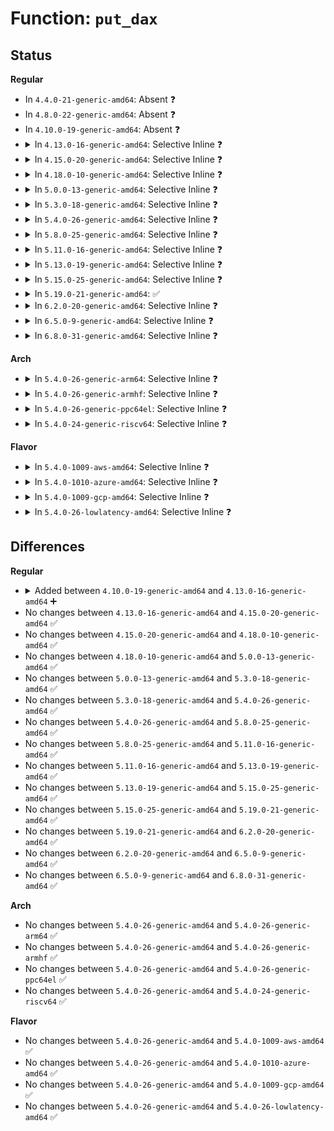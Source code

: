 # Function: <code>put_dax</code>

## Status
<b>Regular</b>
<ul>
<li>
In <code>4.4.0-21-generic-amd64</code>: Absent ❓
</li>
<li>
In <code>4.8.0-22-generic-amd64</code>: Absent ❓
</li>
<li>
In <code>4.10.0-19-generic-amd64</code>: Absent ❓
</li>
<li>
<details>
<summary>In <code>4.13.0-16-generic-amd64</code>: Selective Inline ❓</summary>

```c
void put_dax(struct dax_device * dax_dev)
```

```json
{
  "name": "put_dax",
  "collision_type": "Unique Global",
  "inline_type": "Selective",
  "funcs": [
    {
      "addr": 18446744071585386572,
      "name": "put_dax",
      "external": true,
      "loc": "drivers/dax/super.c:470",
      "file": "drivers/dax/super.c",
      "inline": "not declared, inlined",
      "caller_inline": [
        "drivers/dax/super.c:write_cache_store",
        "drivers/dax/super.c:write_cache_show",
        "drivers/dax/super.c:__bdev_dax_supported"
      ],
      "caller_func": [
        "fs/dax.c:dax_writeback_mapping_range",
        "fs/ext4/inode.c:ext4_iomap_end",
        "drivers/md/dm.c:cleanup_mapped_device",
        "drivers/md/dm.c:dm_put_table_device"
      ]
    }
  ],
  "symbols": [
    {
      "addr": 18446744071585385904,
      "name": "put_dax",
      "section": ".text",
      "bind": "STB_GLOBAL",
      "size": 27
    }
  ]
}
```
</details>
</li>
<li>
<details>
<summary>In <code>4.15.0-20-generic-amd64</code>: Selective Inline ❓</summary>

```c
void put_dax(struct dax_device * dax_dev)
```

```json
{
  "name": "put_dax",
  "collision_type": "Unique Global",
  "inline_type": "Selective",
  "funcs": [
    {
      "addr": 18446744071585816028,
      "name": "put_dax",
      "external": true,
      "loc": "drivers/dax/super.c:499",
      "file": "drivers/dax/super.c",
      "inline": "not declared, inlined",
      "caller_inline": [
        "drivers/dax/super.c:write_cache_store",
        "drivers/dax/super.c:write_cache_show",
        "drivers/dax/super.c:__bdev_dax_supported"
      ],
      "caller_func": [
        "fs/dax.c:dax_writeback_mapping_range",
        "fs/ext4/super.c:ext4_fill_super",
        "fs/ext4/super.c:ext4_fill_super",
        "fs/ext4/super.c:ext4_fill_super",
        "fs/ext4/super.c:ext4_fill_super",
        "fs/ext4/super.c:ext4_fill_super",
        "fs/ext4/super.c:ext4_put_super",
        "drivers/md/dm.c:cleanup_mapped_device",
        "drivers/md/dm.c:dm_put_table_device"
      ]
    }
  ],
  "symbols": [
    {
      "addr": 18446744071585815168,
      "name": "put_dax",
      "section": ".text",
      "bind": "STB_GLOBAL",
      "size": 27
    }
  ]
}
```
</details>
</li>
<li>
<details>
<summary>In <code>4.18.0-10-generic-amd64</code>: Selective Inline ❓</summary>

```c
void put_dax(struct dax_device * dax_dev)
```

```json
{
  "name": "put_dax",
  "collision_type": "Unique Global",
  "inline_type": "Selective",
  "funcs": [
    {
      "addr": 18446744071586063144,
      "name": "put_dax",
      "external": true,
      "loc": "drivers/dax/super.c:525",
      "file": "drivers/dax/super.c",
      "inline": "not declared, inlined",
      "caller_inline": [
        "drivers/dax/super.c:write_cache_store",
        "drivers/dax/super.c:write_cache_show"
      ],
      "caller_func": [
        "fs/dax.c:dax_writeback_mapping_range",
        "fs/ext4/super.c:ext4_fill_super",
        "fs/ext4/super.c:ext4_fill_super",
        "fs/ext4/super.c:ext4_fill_super",
        "fs/ext4/super.c:ext4_fill_super",
        "fs/ext4/super.c:ext4_fill_super",
        "fs/ext4/super.c:ext4_put_super",
        "drivers/md/dm.c:cleanup_mapped_device",
        "drivers/md/dm.c:dm_put_table_device"
      ]
    }
  ],
  "symbols": [
    {
      "addr": 18446744071586060832,
      "name": "put_dax",
      "section": ".text",
      "bind": "STB_GLOBAL",
      "size": 26
    }
  ]
}
```
</details>
</li>
<li>
<details>
<summary>In <code>5.0.0-13-generic-amd64</code>: Selective Inline ❓</summary>

```c
void put_dax(struct dax_device * dax_dev)
```

```json
{
  "name": "put_dax",
  "collision_type": "Unique Global",
  "inline_type": "Selective",
  "funcs": [
    {
      "addr": 18446744071586207560,
      "name": "put_dax",
      "external": true,
      "loc": "drivers/dax/super.c:524",
      "file": "drivers/dax/super.c",
      "inline": "not declared, inlined",
      "caller_inline": [
        "drivers/dax/super.c:write_cache_store",
        "drivers/dax/super.c:write_cache_show"
      ],
      "caller_func": [
        "fs/dax.c:dax_writeback_mapping_range",
        "fs/ext4/super.c:ext4_fill_super",
        "fs/ext4/super.c:ext4_fill_super",
        "fs/ext4/super.c:ext4_fill_super",
        "fs/ext4/super.c:ext4_fill_super",
        "fs/ext4/super.c:ext4_fill_super",
        "fs/ext4/super.c:ext4_put_super",
        "drivers/md/dm.c:cleanup_mapped_device",
        "drivers/md/dm.c:dm_put_table_device"
      ]
    }
  ],
  "symbols": [
    {
      "addr": 18446744071586205248,
      "name": "put_dax",
      "section": ".text",
      "bind": "STB_GLOBAL",
      "size": 26
    }
  ]
}
```
</details>
</li>
<li>
<details>
<summary>In <code>5.3.0-18-generic-amd64</code>: Selective Inline ❓</summary>

```c
void put_dax(struct dax_device * dax_dev)
```

```json
{
  "name": "put_dax",
  "collision_type": "Unique Global",
  "inline_type": "Selective",
  "funcs": [
    {
      "addr": 18446744071586444007,
      "name": "put_dax",
      "external": true,
      "loc": "drivers/dax/super.c:583",
      "file": "drivers/dax/super.c",
      "inline": "not declared, inlined",
      "caller_inline": [
        "drivers/dax/super.c:write_cache_store",
        "drivers/dax/super.c:write_cache_show",
        "drivers/dax/super.c:__bdev_dax_supported"
      ],
      "caller_func": [
        "fs/dax.c:dax_writeback_mapping_range",
        "fs/ext4/super.c:ext4_fill_super",
        "fs/ext4/super.c:ext4_fill_super",
        "fs/ext4/super.c:ext4_fill_super",
        "fs/ext4/super.c:ext4_fill_super",
        "fs/ext4/super.c:ext4_fill_super",
        "fs/ext4/super.c:ext4_put_super",
        "drivers/dax/bus.c:dev_dax_release",
        "drivers/md/dm.c:cleanup_mapped_device",
        "drivers/md/dm.c:dm_put_table_device"
      ]
    }
  ],
  "symbols": [
    {
      "addr": 18446744071586442400,
      "name": "put_dax",
      "section": ".text",
      "bind": "STB_GLOBAL",
      "size": 26
    }
  ]
}
```
</details>
</li>
<li>
<details>
<summary>In <code>5.4.0-26-generic-amd64</code>: Selective Inline ❓</summary>

```c
void put_dax(struct dax_device * dax_dev)
```

```json
{
  "name": "put_dax",
  "collision_type": "Unique Global",
  "inline_type": "Selective",
  "funcs": [
    {
      "addr": 18446744071586591943,
      "name": "put_dax",
      "external": true,
      "loc": "drivers/dax/super.c:583",
      "file": "drivers/dax/super.c",
      "inline": "not declared, inlined",
      "caller_inline": [
        "drivers/dax/super.c:write_cache_store",
        "drivers/dax/super.c:write_cache_show",
        "drivers/dax/super.c:__bdev_dax_supported"
      ],
      "caller_func": [
        "fs/dax.c:dax_writeback_mapping_range",
        "fs/ext4/super.c:ext4_fill_super",
        "fs/ext4/super.c:ext4_fill_super",
        "fs/ext4/super.c:ext4_fill_super",
        "fs/ext4/super.c:ext4_fill_super",
        "fs/ext4/super.c:ext4_put_super",
        "drivers/dax/bus.c:dev_dax_release",
        "drivers/md/dm.c:cleanup_mapped_device",
        "drivers/md/dm.c:dm_put_table_device"
      ]
    }
  ],
  "symbols": [
    {
      "addr": 18446744071586590336,
      "name": "put_dax",
      "section": ".text",
      "bind": "STB_GLOBAL",
      "size": 26
    }
  ]
}
```
</details>
</li>
<li>
<details>
<summary>In <code>5.8.0-25-generic-amd64</code>: Selective Inline ❓</summary>

```c
void put_dax(struct dax_device * dax_dev)
```

```json
{
  "name": "put_dax",
  "collision_type": "Unique Global",
  "inline_type": "Selective",
  "funcs": [
    {
      "addr": 18446744071587378023,
      "name": "put_dax",
      "external": true,
      "loc": "drivers/dax/super.c:611",
      "file": "drivers/dax/super.c",
      "inline": "not declared, inlined",
      "caller_inline": [
        "drivers/dax/super.c:write_cache_store",
        "drivers/dax/super.c:write_cache_show",
        "drivers/dax/super.c:__bdev_dax_supported"
      ],
      "caller_func": [
        "fs/ext4/super.c:ext4_fill_super",
        "fs/ext4/super.c:ext4_fill_super",
        "fs/ext4/super.c:ext4_fill_super",
        "fs/ext4/super.c:ext4_fill_super",
        "fs/ext4/super.c:ext4_put_super",
        "drivers/dax/bus.c:dev_dax_release",
        "drivers/md/dm.c:cleanup_mapped_device",
        "drivers/md/dm.c:dm_put_table_device"
      ]
    }
  ],
  "symbols": [
    {
      "addr": 18446744071587376192,
      "name": "put_dax",
      "section": ".text",
      "bind": "STB_GLOBAL",
      "size": 26
    }
  ]
}
```
</details>
</li>
<li>
<details>
<summary>In <code>5.11.0-16-generic-amd64</code>: Selective Inline ❓</summary>

```c
void put_dax(struct dax_device * dax_dev)
```

```json
{
  "name": "put_dax",
  "collision_type": "Unique Global",
  "inline_type": "Selective",
  "funcs": [
    {
      "addr": 18446744071587438743,
      "name": "put_dax",
      "external": true,
      "loc": "drivers/dax/super.c:619",
      "file": "drivers/dax/super.c",
      "inline": "not declared, inlined",
      "caller_inline": [
        "drivers/dax/super.c:write_cache_store",
        "drivers/dax/super.c:write_cache_show",
        "drivers/dax/super.c:__bdev_dax_supported"
      ],
      "caller_func": [
        "fs/ext4/super.c:ext4_fill_super",
        "fs/ext4/super.c:ext4_fill_super",
        "fs/ext4/super.c:ext4_fill_super",
        "fs/ext4/super.c:ext4_fill_super",
        "fs/ext4/super.c:ext4_put_super",
        "drivers/dax/bus.c:dev_dax_release",
        "drivers/md/dm.c:cleanup_mapped_device",
        "drivers/md/dm.c:dm_put_table_device"
      ]
    }
  ],
  "symbols": [
    {
      "addr": 18446744071587436880,
      "name": "put_dax",
      "section": ".text",
      "bind": "STB_GLOBAL",
      "size": 26
    }
  ]
}
```
</details>
</li>
<li>
<details>
<summary>In <code>5.13.0-19-generic-amd64</code>: Selective Inline ❓</summary>

```c
void put_dax(struct dax_device * dax_dev)
```

```json
{
  "name": "put_dax",
  "collision_type": "Unique Global",
  "inline_type": "Selective",
  "funcs": [
    {
      "addr": 18446744071587322167,
      "name": "put_dax",
      "external": true,
      "loc": "drivers/dax/super.c:619",
      "file": "drivers/dax/super.c",
      "inline": "not declared, inlined",
      "caller_inline": [
        "drivers/dax/super.c:write_cache_store",
        "drivers/dax/super.c:write_cache_show",
        "drivers/dax/super.c:__bdev_dax_supported"
      ],
      "caller_func": [
        "fs/ext4/super.c:ext4_fill_super",
        "fs/ext4/super.c:ext4_fill_super",
        "fs/ext4/super.c:ext4_fill_super",
        "fs/ext4/super.c:ext4_fill_super",
        "fs/ext4/super.c:ext4_put_super",
        "drivers/dax/bus.c:dev_dax_release",
        "drivers/md/dm.c:cleanup_mapped_device",
        "drivers/md/dm.c:dm_put_table_device"
      ]
    }
  ],
  "symbols": [
    {
      "addr": 18446744071587318656,
      "name": "put_dax",
      "section": ".text",
      "bind": "STB_GLOBAL",
      "size": 26
    }
  ]
}
```
</details>
</li>
<li>
<details>
<summary>In <code>5.15.0-25-generic-amd64</code>: Selective Inline ❓</summary>

```c
void put_dax(struct dax_device * dax_dev)
```

```json
{
  "name": "put_dax",
  "collision_type": "Unique Global",
  "inline_type": "Selective",
  "funcs": [
    {
      "addr": 18446744071587889201,
      "name": "put_dax",
      "external": true,
      "loc": "drivers/dax/super.c:606",
      "file": "drivers/dax/super.c",
      "inline": "not declared, inlined",
      "caller_inline": [
        "drivers/dax/super.c:write_cache_store",
        "drivers/dax/super.c:write_cache_show"
      ],
      "caller_func": [
        "fs/ext4/super.c:ext4_fill_super",
        "fs/ext4/super.c:ext4_fill_super",
        "fs/ext4/super.c:ext4_fill_super",
        "fs/ext4/super.c:ext4_fill_super",
        "fs/ext4/super.c:ext4_put_super",
        "drivers/dax/bus.c:dev_dax_release",
        "drivers/md/dm.c:cleanup_mapped_device",
        "drivers/md/dm.c:dm_put_table_device"
      ]
    }
  ],
  "symbols": [
    {
      "addr": 18446744071587885888,
      "name": "put_dax",
      "section": ".text",
      "bind": "STB_GLOBAL",
      "size": 26
    }
  ]
}
```
</details>
</li>
<li>
<details>
<summary>In <code>5.19.0-21-generic-amd64</code>: ✅</summary>

```c
void put_dax(struct dax_device * dax_dev)
```

```json
{
  "name": "put_dax",
  "collision_type": "Unique Global",
  "inline_type": "No",
  "funcs": [
    {
      "addr": 18446744071589237056,
      "name": "put_dax",
      "external": true,
      "loc": "drivers/dax/super.c:415",
      "file": "drivers/dax/super.c",
      "inline": "seen, unknown",
      "caller_inline": [],
      "caller_func": [
        "fs/ext4/super.c:ext4_fill_super",
        "fs/ext4/super.c:ext4_fill_super",
        "fs/ext4/super.c:ext4_put_super",
        "drivers/dax/bus.c:dev_dax_release",
        "drivers/md/dm.c:cleanup_mapped_device",
        "drivers/md/dm.c:dm_put_table_device"
      ]
    }
  ],
  "symbols": [
    {
      "addr": 18446744071589237056,
      "name": "put_dax",
      "section": ".text",
      "bind": "STB_GLOBAL",
      "size": 34
    }
  ]
}
```
</details>
</li>
<li>
<details>
<summary>In <code>6.2.0-20-generic-amd64</code>: Selective Inline ❓</summary>

```c
void put_dax(struct dax_device * dax_dev)
```

```json
{
  "name": "put_dax",
  "collision_type": "Unique Global",
  "inline_type": "Selective",
  "funcs": [
    {
      "addr": 18446744071590795257,
      "name": "put_dax",
      "external": true,
      "loc": "drivers/dax/super.c:467",
      "file": "drivers/dax/super.c",
      "inline": "not declared, inlined",
      "caller_inline": [
        "drivers/dax/super.c:fs_put_dax"
      ],
      "caller_func": [
        "drivers/dax/bus.c:dev_dax_release",
        "drivers/md/dm.c:cleanup_mapped_device",
        "drivers/md/dm.c:dm_put_table_device"
      ]
    }
  ],
  "symbols": [
    {
      "addr": 18446744071590795136,
      "name": "put_dax",
      "section": ".text",
      "bind": "STB_GLOBAL",
      "size": 34
    }
  ]
}
```
</details>
</li>
<li>
<details>
<summary>In <code>6.5.0-9-generic-amd64</code>: Selective Inline ❓</summary>

```c
void put_dax(struct dax_device * dax_dev)
```

```json
{
  "name": "put_dax",
  "collision_type": "Unique Global",
  "inline_type": "Selective",
  "funcs": [
    {
      "addr": 18446744071591136793,
      "name": "put_dax",
      "external": true,
      "loc": "drivers/dax/super.c:470",
      "file": "drivers/dax/super.c",
      "inline": "not declared, inlined",
      "caller_inline": [
        "drivers/dax/super.c:fs_put_dax"
      ],
      "caller_func": [
        "drivers/dax/bus.c:dev_dax_release",
        "drivers/md/dm.c:cleanup_mapped_device",
        "drivers/md/dm.c:dm_put_table_device"
      ]
    }
  ],
  "symbols": [
    {
      "addr": 18446744071591136672,
      "name": "put_dax",
      "section": ".text",
      "bind": "STB_GLOBAL",
      "size": 34
    }
  ]
}
```
</details>
</li>
<li>
<details>
<summary>In <code>6.8.0-31-generic-amd64</code>: Selective Inline ❓</summary>

```c
void put_dax(struct dax_device * dax_dev)
```

```json
{
  "name": "put_dax",
  "collision_type": "Unique Global",
  "inline_type": "Selective",
  "funcs": [
    {
      "addr": 18446744071591482489,
      "name": "put_dax",
      "external": true,
      "loc": "drivers/dax/super.c:471",
      "file": "drivers/dax/super.c",
      "inline": "not declared, inlined",
      "caller_inline": [
        "drivers/dax/super.c:fs_put_dax"
      ],
      "caller_func": [
        "drivers/dax/bus.c:dev_dax_release",
        "drivers/md/dm.c:cleanup_mapped_device",
        "drivers/md/dm.c:dm_put_table_device"
      ]
    }
  ],
  "symbols": [
    {
      "addr": 18446744071591482368,
      "name": "put_dax",
      "section": ".text",
      "bind": "STB_GLOBAL",
      "size": 34
    }
  ]
}
```
</details>
</li>
</ul>
<b>Arch</b>
<ul>
<li>
<details>
<summary>In <code>5.4.0-26-generic-arm64</code>: Selective Inline ❓</summary>

```c
void put_dax(struct dax_device * dax_dev)
```

```json
{
  "name": "put_dax",
  "collision_type": "Unique Global",
  "inline_type": "Selective",
  "funcs": [
    {
      "addr": 18446603336499476548,
      "name": "put_dax",
      "external": true,
      "loc": "drivers/dax/super.c:583",
      "file": "drivers/dax/super.c",
      "inline": "not declared, inlined",
      "caller_inline": [
        "drivers/dax/super.c:write_cache_store",
        "drivers/dax/super.c:write_cache_show",
        "drivers/dax/super.c:__bdev_dax_supported"
      ],
      "caller_func": [
        "fs/dax.c:dax_writeback_mapping_range",
        "fs/ext4/super.c:ext4_fill_super",
        "fs/ext4/super.c:ext4_fill_super",
        "fs/ext4/super.c:ext4_fill_super",
        "fs/ext4/super.c:ext4_put_super",
        "drivers/dax/bus.c:dev_dax_release",
        "drivers/md/dm.c:cleanup_mapped_device",
        "drivers/md/dm.c:dm_put_table_device"
      ]
    }
  ],
  "symbols": [
    {
      "addr": 18446603336499473416,
      "name": "put_dax",
      "section": ".text",
      "bind": "STB_GLOBAL",
      "size": 48
    }
  ]
}
```
</details>
</li>
<li>
<details>
<summary>In <code>5.4.0-26-generic-armhf</code>: Selective Inline ❓</summary>

```c
void put_dax(struct dax_device * dax_dev)
```

```json
{
  "name": "put_dax",
  "collision_type": "Unique Global",
  "inline_type": "Selective",
  "funcs": [
    {
      "addr": 3231950048,
      "name": "put_dax",
      "external": true,
      "loc": "drivers/dax/super.c:583",
      "file": "drivers/dax/super.c",
      "inline": "not declared, inlined",
      "caller_inline": [
        "drivers/dax/super.c:write_cache_store",
        "drivers/dax/super.c:write_cache_show",
        "drivers/dax/super.c:__bdev_dax_supported"
      ],
      "caller_func": [
        "drivers/dax/bus.c:dev_dax_release",
        "drivers/md/dm.c:cleanup_mapped_device",
        "drivers/md/dm.c:dm_put_table_device"
      ]
    }
  ],
  "symbols": [
    {
      "addr": 3231948012,
      "name": "put_dax",
      "section": ".text",
      "bind": "STB_GLOBAL",
      "size": 40
    }
  ]
}
```
</details>
</li>
<li>
<details>
<summary>In <code>5.4.0-26-generic-ppc64el</code>: Selective Inline ❓</summary>

```c
void put_dax(struct dax_device * dax_dev)
```

```json
{
  "name": "put_dax",
  "collision_type": "Unique Global",
  "inline_type": "Selective",
  "funcs": [
    {
      "addr": 13835058055292754140,
      "name": "put_dax",
      "external": true,
      "loc": "drivers/dax/super.c:583",
      "file": "drivers/dax/super.c",
      "inline": "not declared, inlined",
      "caller_inline": [
        "drivers/dax/super.c:write_cache_store",
        "drivers/dax/super.c:write_cache_show",
        "drivers/dax/super.c:__bdev_dax_supported"
      ],
      "caller_func": [
        "fs/dax.c:dax_writeback_mapping_range",
        "fs/ext4/super.c:ext4_fill_super",
        "fs/ext4/super.c:ext4_fill_super",
        "fs/ext4/super.c:ext4_fill_super",
        "fs/ext4/super.c:ext4_fill_super",
        "fs/ext4/super.c:ext4_put_super",
        "drivers/dax/bus.c:dev_dax_release",
        "drivers/md/dm.c:cleanup_mapped_device",
        "drivers/md/dm.c:dm_put_table_device"
      ]
    }
  ],
  "symbols": [
    {
      "addr": 13835058055292751808,
      "name": "put_dax",
      "section": ".text",
      "bind": "STB_GLOBAL",
      "size": 64
    }
  ]
}
```
</details>
</li>
<li>
<details>
<summary>In <code>5.4.0-24-generic-riscv64</code>: Selective Inline ❓</summary>

```c
void put_dax(struct dax_device * dax_dev)
```

```json
{
  "name": "put_dax",
  "collision_type": "Unique Global",
  "inline_type": "Selective",
  "funcs": [
    {
      "addr": 18446743936276695234,
      "name": "put_dax",
      "external": true,
      "loc": "drivers/dax/super.c:583",
      "file": "drivers/dax/super.c",
      "inline": "not declared, inlined",
      "caller_inline": [
        "drivers/dax/super.c:write_cache_store",
        "drivers/dax/super.c:write_cache_show",
        "drivers/dax/super.c:__bdev_dax_supported"
      ],
      "caller_func": [
        "fs/dax.c:dax_writeback_mapping_range",
        "fs/ext4/super.c:ext4_fill_super",
        "fs/ext4/super.c:ext4_fill_super",
        "fs/ext4/super.c:ext4_fill_super",
        "fs/ext4/super.c:ext4_fill_super",
        "fs/ext4/super.c:ext4_put_super",
        "drivers/dax/bus.c:dev_dax_release",
        "drivers/md/dm.c:cleanup_mapped_device",
        "drivers/md/dm.c:dm_put_table_device"
      ]
    }
  ],
  "symbols": [
    {
      "addr": 18446743936276693498,
      "name": "put_dax",
      "section": ".text",
      "bind": "STB_GLOBAL",
      "size": 46
    }
  ]
}
```
</details>
</li>
</ul>
<b>Flavor</b>
<ul>
<li>
<details>
<summary>In <code>5.4.0-1009-aws-amd64</code>: Selective Inline ❓</summary>

```c
void put_dax(struct dax_device * dax_dev)
```

```json
{
  "name": "put_dax",
  "collision_type": "Unique Global",
  "inline_type": "Selective",
  "funcs": [
    {
      "addr": 18446744071586282423,
      "name": "put_dax",
      "external": true,
      "loc": "drivers/dax/super.c:583",
      "file": "drivers/dax/super.c",
      "inline": "not declared, inlined",
      "caller_inline": [
        "drivers/dax/super.c:write_cache_store",
        "drivers/dax/super.c:write_cache_show",
        "drivers/dax/super.c:__bdev_dax_supported"
      ],
      "caller_func": [
        "fs/dax.c:dax_writeback_mapping_range",
        "fs/ext4/super.c:ext4_fill_super",
        "fs/ext4/super.c:ext4_fill_super",
        "fs/ext4/super.c:ext4_fill_super",
        "fs/ext4/super.c:ext4_fill_super",
        "fs/ext4/super.c:ext4_put_super",
        "drivers/dax/bus.c:dev_dax_release",
        "drivers/md/dm.c:cleanup_mapped_device",
        "drivers/md/dm.c:dm_put_table_device"
      ]
    }
  ],
  "symbols": [
    {
      "addr": 18446744071586280816,
      "name": "put_dax",
      "section": ".text",
      "bind": "STB_GLOBAL",
      "size": 26
    }
  ]
}
```
</details>
</li>
<li>
<details>
<summary>In <code>5.4.0-1010-azure-amd64</code>: Selective Inline ❓</summary>

```c
void put_dax(struct dax_device * dax_dev)
```

```json
{
  "name": "put_dax",
  "collision_type": "Unique Global",
  "inline_type": "Selective",
  "funcs": [
    {
      "addr": 18446744071586119911,
      "name": "put_dax",
      "external": true,
      "loc": "drivers/dax/super.c:583",
      "file": "drivers/dax/super.c",
      "inline": "not declared, inlined",
      "caller_inline": [
        "drivers/dax/super.c:write_cache_store",
        "drivers/dax/super.c:write_cache_show",
        "drivers/dax/super.c:__bdev_dax_supported"
      ],
      "caller_func": [
        "fs/dax.c:dax_writeback_mapping_range",
        "fs/ext4/super.c:ext4_fill_super",
        "fs/ext4/super.c:ext4_fill_super",
        "fs/ext4/super.c:ext4_fill_super",
        "fs/ext4/super.c:ext4_fill_super",
        "fs/ext4/super.c:ext4_put_super",
        "drivers/nvdimm/pmem.c:pmem_release_disk",
        "drivers/dax/bus.c:dev_dax_release",
        "drivers/md/dm.c:cleanup_mapped_device",
        "drivers/md/dm.c:dm_put_table_device"
      ]
    }
  ],
  "symbols": [
    {
      "addr": 18446744071586118304,
      "name": "put_dax",
      "section": ".text",
      "bind": "STB_GLOBAL",
      "size": 26
    }
  ]
}
```
</details>
</li>
<li>
<details>
<summary>In <code>5.4.0-1009-gcp-amd64</code>: Selective Inline ❓</summary>

```c
void put_dax(struct dax_device * dax_dev)
```

```json
{
  "name": "put_dax",
  "collision_type": "Unique Global",
  "inline_type": "Selective",
  "funcs": [
    {
      "addr": 18446744071586539911,
      "name": "put_dax",
      "external": true,
      "loc": "drivers/dax/super.c:583",
      "file": "drivers/dax/super.c",
      "inline": "not declared, inlined",
      "caller_inline": [
        "drivers/dax/super.c:write_cache_store",
        "drivers/dax/super.c:write_cache_show",
        "drivers/dax/super.c:__bdev_dax_supported"
      ],
      "caller_func": [
        "fs/dax.c:dax_writeback_mapping_range",
        "fs/ext4/super.c:ext4_fill_super",
        "fs/ext4/super.c:ext4_fill_super",
        "fs/ext4/super.c:ext4_fill_super",
        "fs/ext4/super.c:ext4_fill_super",
        "fs/ext4/super.c:ext4_put_super",
        "drivers/dax/bus.c:dev_dax_release",
        "drivers/md/dm.c:cleanup_mapped_device",
        "drivers/md/dm.c:dm_put_table_device"
      ]
    }
  ],
  "symbols": [
    {
      "addr": 18446744071586538304,
      "name": "put_dax",
      "section": ".text",
      "bind": "STB_GLOBAL",
      "size": 26
    }
  ]
}
```
</details>
</li>
<li>
<details>
<summary>In <code>5.4.0-26-lowlatency-amd64</code>: Selective Inline ❓</summary>

```c
void put_dax(struct dax_device * dax_dev)
```

```json
{
  "name": "put_dax",
  "collision_type": "Unique Global",
  "inline_type": "Selective",
  "funcs": [
    {
      "addr": 18446744071586651623,
      "name": "put_dax",
      "external": true,
      "loc": "drivers/dax/super.c:583",
      "file": "drivers/dax/super.c",
      "inline": "not declared, inlined",
      "caller_inline": [
        "drivers/dax/super.c:write_cache_store",
        "drivers/dax/super.c:write_cache_show",
        "drivers/dax/super.c:__bdev_dax_supported"
      ],
      "caller_func": [
        "fs/dax.c:dax_writeback_mapping_range",
        "fs/ext4/super.c:ext4_fill_super",
        "fs/ext4/super.c:ext4_fill_super",
        "fs/ext4/super.c:ext4_fill_super",
        "fs/ext4/super.c:ext4_fill_super",
        "fs/ext4/super.c:ext4_put_super",
        "drivers/dax/bus.c:dev_dax_release",
        "drivers/md/dm.c:cleanup_mapped_device",
        "drivers/md/dm.c:dm_put_table_device"
      ]
    }
  ],
  "symbols": [
    {
      "addr": 18446744071586650560,
      "name": "put_dax",
      "section": ".text",
      "bind": "STB_GLOBAL",
      "size": 26
    }
  ]
}
```
</details>
</li>
</ul>

## Differences
<b>Regular</b>
<ul>
<li>
<details>
<summary>Added between <code>4.10.0-19-generic-amd64</code> and <code>4.13.0-16-generic-amd64</code> ➕</summary>

```c
void put_dax(struct dax_device * dax_dev)
```
</details>
</li>
<li>
No changes between <code>4.13.0-16-generic-amd64</code> and <code>4.15.0-20-generic-amd64</code> ✅
</li>
<li>
No changes between <code>4.15.0-20-generic-amd64</code> and <code>4.18.0-10-generic-amd64</code> ✅
</li>
<li>
No changes between <code>4.18.0-10-generic-amd64</code> and <code>5.0.0-13-generic-amd64</code> ✅
</li>
<li>
No changes between <code>5.0.0-13-generic-amd64</code> and <code>5.3.0-18-generic-amd64</code> ✅
</li>
<li>
No changes between <code>5.3.0-18-generic-amd64</code> and <code>5.4.0-26-generic-amd64</code> ✅
</li>
<li>
No changes between <code>5.4.0-26-generic-amd64</code> and <code>5.8.0-25-generic-amd64</code> ✅
</li>
<li>
No changes between <code>5.8.0-25-generic-amd64</code> and <code>5.11.0-16-generic-amd64</code> ✅
</li>
<li>
No changes between <code>5.11.0-16-generic-amd64</code> and <code>5.13.0-19-generic-amd64</code> ✅
</li>
<li>
No changes between <code>5.13.0-19-generic-amd64</code> and <code>5.15.0-25-generic-amd64</code> ✅
</li>
<li>
No changes between <code>5.15.0-25-generic-amd64</code> and <code>5.19.0-21-generic-amd64</code> ✅
</li>
<li>
No changes between <code>5.19.0-21-generic-amd64</code> and <code>6.2.0-20-generic-amd64</code> ✅
</li>
<li>
No changes between <code>6.2.0-20-generic-amd64</code> and <code>6.5.0-9-generic-amd64</code> ✅
</li>
<li>
No changes between <code>6.5.0-9-generic-amd64</code> and <code>6.8.0-31-generic-amd64</code> ✅
</li>
</ul>
<b>Arch</b>
<ul>
<li>
No changes between <code>5.4.0-26-generic-amd64</code> and <code>5.4.0-26-generic-arm64</code> ✅
</li>
<li>
No changes between <code>5.4.0-26-generic-amd64</code> and <code>5.4.0-26-generic-armhf</code> ✅
</li>
<li>
No changes between <code>5.4.0-26-generic-amd64</code> and <code>5.4.0-26-generic-ppc64el</code> ✅
</li>
<li>
No changes between <code>5.4.0-26-generic-amd64</code> and <code>5.4.0-24-generic-riscv64</code> ✅
</li>
</ul>
<b>Flavor</b>
<ul>
<li>
No changes between <code>5.4.0-26-generic-amd64</code> and <code>5.4.0-1009-aws-amd64</code> ✅
</li>
<li>
No changes between <code>5.4.0-26-generic-amd64</code> and <code>5.4.0-1010-azure-amd64</code> ✅
</li>
<li>
No changes between <code>5.4.0-26-generic-amd64</code> and <code>5.4.0-1009-gcp-amd64</code> ✅
</li>
<li>
No changes between <code>5.4.0-26-generic-amd64</code> and <code>5.4.0-26-lowlatency-amd64</code> ✅
</li>
</ul>
